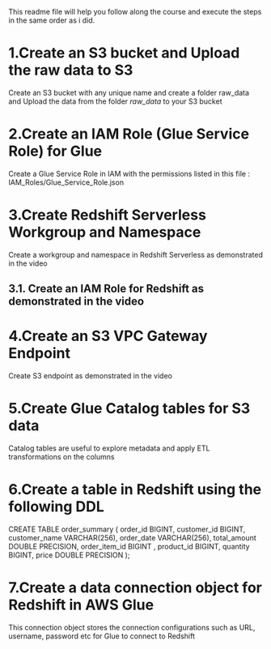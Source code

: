 This readme file will help you follow along the course and execute the steps in the same order as i did. 

# 1.Create an S3 bucket and Upload the raw data to S3

Create an S3 bucket with any unique name and create a folder raw_data and Upload the data from the folder *raw_data* to your S3 bucket

# 2.Create an IAM Role (Glue Service Role) for Glue
Create a Glue Service Role in IAM with the permissions listed in this file : IAM_Roles/Glue_Service_Role.json

# 3.Create Redshift Serverless Workgroup and Namespace
Create a workgroup and namespace in Redshift Serverless as demonstrated in the video
## 3.1. Create an IAM Role for Redshift as demonstrated in the video

# 4.Create an S3 VPC Gateway Endpoint
Create S3 endpoint as demonstrated in the video

# 5.Create Glue Catalog tables for S3 data
Catalog tables are useful to explore metadata and apply ETL transformations on the columns

# 6.Create a table in Redshift using the following DDL 
CREATE TABLE order_summary (
    order_id BIGINT,
    customer_id BIGINT,
    customer_name VARCHAR(256),
    order_date VARCHAR(256),
    total_amount DOUBLE PRECISION,
    order_item_id BIGINT ,
    product_id BIGINT,
    quantity BIGINT,
    price DOUBLE PRECISION
);


# 7.Create a data connection object for Redshift in AWS Glue
This connection object stores the connection configurations such as URL, username, password etc for Glue to connect to Redshift

